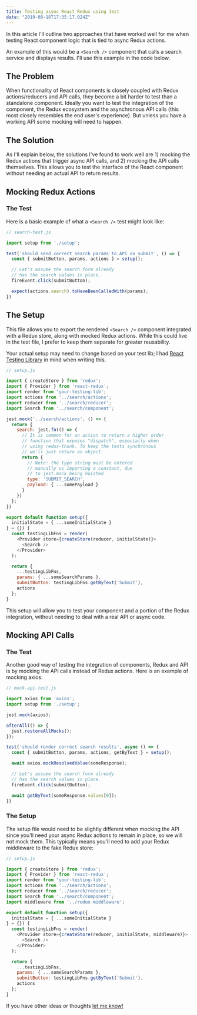 ```yaml
---
title: Testing async React Redux using Jest
date: "2019-08-18T17:35:17.024Z" 
---
```


In this article I'll outline two approaches that have worked well for me when testing React component logic that is tied to async Redux actions.

An example of this would be a `<Search />` component that calls a search service and displays results. I'll use this example in the code below.

## The Problem
When functionality of React components is closely coupled with Redux actions/reducers and API calls, they become a bit harder to test than a standalone component. Ideally you want to test the integration of the component, the Redux ecosystem and the asynchronous API calls (this most closely resembles the end user's experience). But unless you have a working API some mocking will need to happen.

## The Solution
As I'll explain below, the solutions I've found to work well are 1) mocking the Redux actions that trigger async API calls, and 2) mocking the API calls themselves. This allows you to test the interface of the React component without needing an actual API to return results.

## Mocking Redux Actions

### The Test

Here is a basic example of what a `<Search />` test might look like:

```js
// search-test.js

import setup from './setup';

test('should send correct search params to API on submit', () => {
  const { submitButton, params, actions } = setup();

  // Let's assume the search form already 
  // has the search values in place.
  fireEvent.click(submitButton);

  expect(actions.search).toHaveBeenCalledWith(params);
})
```

## The Setup

This file allows you to export the rendered `<Search />` component integrated with a Redux store, along with mocked Redux actions. While this could live in the test file, I prefer to keep them separate for greater reusability. 

Your actual setup may need to change based on your test lib; I had [React Testing Library](https://github.com/testing-library/react-testing-library) in mind when writing this.

```js
// setup.js

import { createStore } from 'redux';
import { Provider } from 'react-redux';
import render from 'your-testing-lib';
import actions from '../search/actions';
import reducer from '../search/reducer';
import Search from '../search/component';

jest.mock('../search/actions', () => {
  return {
    search: jest.fn(() => {
      // It is common for an action to return a higher order 
      // function that exposes "dispatch", especially when
      // using redux-thunk. To keep the tests synchronous
      // we'll just return an object.
      return {
        // Note: the type string must be entered
        // manually vs importing a constant, due
        // to jest.mock being hoisted
        type: 'SUBMIT_SEARCH',
        payload: { ...somePayload }
      }
    })
  };
})

export default function setup({
  initialState = { ...someInitialState }
} = {}) {
  const testingLibFns = render(
    <Provider store={createStore(reducer, initialState)}>
      <Search />
    </Provider>
  );

  return {
    ...testingLibFns,
    params: { ...someSearchParams },
    submitButton: testingLibFns.getByText('Submit'),
    actions
  }; 
}
```

This setup will allow you to test your component and a portion of the Redux integration, without needing to deal with a real API or async code. 

## Mocking API Calls

### The Test
Another good way of testing the integration of components, Redux and API is by mocking the API calls instead of Redux actions. Here is an example of mocking axios:

```js
// mock-api-test.js

import axios from 'axios';
import setup from './setup';

jest.mock(axios);

afterAll(() => {
  jest.restoreAllMocks();
});

test('should render correct search results', async () => {
  const { submitButton, params, actions, getByText } = setup();

  await axios.mockResolvedValue(someResponse);

  // Let's assume the search form already 
  // has the search values in place.
  fireEvent.click(submitButton);

  await getByText(someResponse.values[0]);
})
```

### The Setup
The setup file would need to be slightly different when mocking the API since you'll need your async Redux actions to remain in place, so we will not mock them. This typically means you'll need to add your Redux middleware to the fake Redux store:

```js
// setup.js

import { createStore } from 'redux';
import { Provider } from 'react-redux';
import render from 'your-testing-lib';
import actions from '../search/actions';
import reducer from '../search/reducer';
import Search from '../search/component';
import middleware from '../redux-middleware';

export default function setup({
  initialState = { ...someInitialState }
} = {}) {
  const testingLibFns = render(
    <Provider store={createStore(reducer, initialState, middleware)}>
      <Search />
    </Provider>
  );

  return {
    ...testingLibFns,
    params: { ...someSearchParams },
    submitButton: testingLibFns.getByText('Submit'),
    actions
  }; 
}
```

If you have other ideas or thoughts [let me know!](https://twitter.com/BryceDooley)